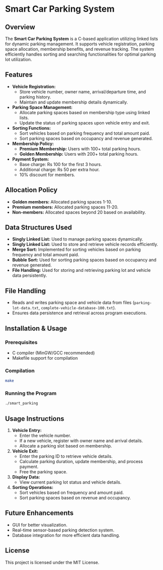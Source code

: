 # Smart Car Parking System

## Overview
The **Smart Car Parking System** is a C-based application utilizing linked lists for dynamic parking management. It supports vehicle registration, parking space allocation, membership benefits, and revenue tracking. The system efficiently handles sorting and searching functionalities for optimal parking lot utilization.

## Features
- **Vehicle Registration:**
  - Store vehicle number, owner name, arrival/departure time, and parking history.
  - Maintain and update membership details dynamically.
- **Parking Space Management:**
  - Allocate parking spaces based on membership type using linked lists.
  - Update the status of parking spaces upon vehicle entry and exit.
- **Sorting Functions:**
  - Sort vehicles based on parking frequency and total amount paid.
  - Sort parking spaces based on occupancy and revenue generated.
- **Membership Policy:**
  - **Premium Membership:** Users with 100+ total parking hours.
  - **Golden Membership:** Users with 200+ total parking hours.
- **Payment System:**
  - Base charge: Rs 100 for the first 3 hours.
  - Additional charge: Rs 50 per extra hour.
  - 10% discount for members.

## Allocation Policy
- **Golden members:** Allocated parking spaces 1-10.
- **Premium members:** Allocated parking spaces 11-20.
- **Non-members:** Allocated spaces beyond 20 based on availability.

## Data Structures Used
- **Singly Linked List:** Used to manage parking spaces dynamically.
- **Singly Linked List:** Used to store and retrieve vehicle records efficiently.
- **Merge Sort:** Implemented for sorting vehicles based on parking frequency and total amount paid.
- **Bubble Sort:** Used for sorting parking spaces based on occupancy and revenue generated.
- **File Handling:** Used for storing and retrieving parking lot and vehicle data persistently.

## File Handling
- Reads and writes parking space and vehicle data from files (`parking-lot-data.txt`, `complete-vehicle-database-100.txt`).
- Ensures data persistence and retrieval across program executions.

## Installation & Usage
### Prerequisites
- C compiler (MinGW/GCC recommended)
- Makefile support for compilation

### Compilation
```sh
make
```

### Running the Program
```sh
./smart_parking
```

## Usage Instructions
1. **Vehicle Entry:**
   - Enter the vehicle number.
   - If a new vehicle, register with owner name and arrival details.
   - Allocate a parking slot based on membership.
2. **Vehicle Exit:**
   - Enter the parking ID to retrieve vehicle details.
   - Calculate parking duration, update membership, and process payment.
   - Free the parking space.
3. **Display Data:**
   - View current parking lot status and vehicle details.
4. **Sorting Operations:**
   - Sort vehicles based on frequency and amount paid.
   - Sort parking spaces based on revenue and occupancy.

## Future Enhancements
- GUI for better visualization.
- Real-time sensor-based parking detection system.
- Database integration for more efficient data handling.

## License
This project is licensed under the MIT License.

